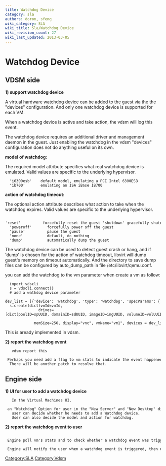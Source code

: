 ```yaml
---
title: Watchdog Device
category: sla
authors: doron, sfeng
wiki_category: SLA
wiki_title: Sla/Watchdog Device
wiki_revision_count: 27
wiki_last_updated: 2013-03-05
---
```


# Watchdog Device

## **VDSM side**

**1) support watchdog device**

A virtual hardware watchdog device can be added to the guest via the the "devices" configuration. And only one watchdog device is supported for each VM.

When a watchdog device is active and take action, the vdsm will log this event.

The watchdog device requires an additional driver and management daemon in the guest. Just enabling the watchdog in the vdsm "devices" configuration does not do anything useful on its own.

**model of watchdog:**

The required model attribute specifies what real watchdog device is emulated. Valid values are specific to the underlying hypervisor.

      'i6300esb'    default model, emulating a PCI Intel 6300ESB
      'ib700'       emulating an ISA iBase IB700

**action of watchdog timeout:**

The optional action attribute describes what action to take when the watchdog expires. Valid values are specific to the underlying hypervisor.

      'reset'          forcefully reset the guest 'shutdown' gracefully shutdown the guest (not recommended)
      'poweroff'       forcefully power off the guest
      'pause'          pause the guest
      'none'           default, do nothing
      'dump'           automatically dump the guest

The watchdog device can be used to detect guest crash or hang, and if 'dump' is chosen for the action of watchdog timeout, libvirt will dump guest's memory on timeout automatically. And the directory to save dump files can be configured by auto_dump_path in file /etc/libvirt/qemu.conf.

you can add the watchdog to the vm parameter when create a vm as follow:

      import vdscli
      s = vdscli.connect()
      # add a wathdog device parameter
      dev_list = [{'device': 'watchdog', 'type': 'watchdog', 'specParams': {'model': 'i6300esb', 'action': "none"}}
      s.create(dict(vmId=vmId,
                   drives=[dict(poolID=spUUID, domainID=sdUUID, imageID=imgUUID, volumeID=volUUID)],
                   memSize=256, display="vnc", vmName="vm1", devices = dev_list,)

This is aready implemented in vdsm.

**2) report the watchdog event**

       vdsm report this 
       Perhaps you need add a flag to vm stats to indicate the event happened and what action was taken. Then engine could find it by polling vm's stats. 
      There will be another patch to resolve that.

## **Engine side**

**1) UI for user to add a watchdog device**

       In the Virtual Machines UI.
       an "Watchdog" Option for user in the "New Server" and "New Desktop" dialogue. Both "model" and "action" Options are needed for watchdog device.
       user can decide whether he needs to add a Watchdog device.
       User can also decide the model and action for watchdog.

**2) report the watchdog event to user**

       Engine poll vm's stats and to check whether a watchdog event was triggered. 
       Engine will notify the user when a watchdog event is triggered, then user can take some actions, restart the vm or dump the vm to look into the reason of this event.      

<Category:SLA> <Category:Vdsm>
